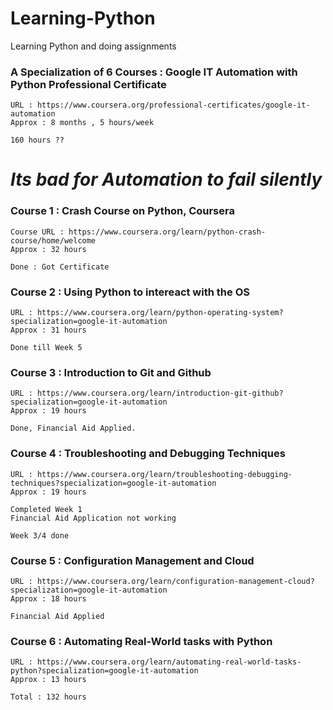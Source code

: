 # Learning-Python

 Learning Python and doing assignments 

 ### A Specialization of 6 Courses : Google IT Automation with Python Professional Certificate

    URL : https://www.coursera.org/professional-certificates/google-it-automation
    Approx : 8 months , 5 hours/week 
    
    160 hours ?? 


# *Its bad for Automation to fail silently*

### Course 1 : Crash Course on Python, Coursera 
    Course URL : https://www.coursera.org/learn/python-crash-course/home/welcome
    Approx : 32 hours

    Done : Got Certificate 

### Course 2 : Using Python to intereact with the OS
    URL : https://www.coursera.org/learn/python-operating-system?specialization=google-it-automation
    Approx : 31 hours

    Done till Week 5

### Course 3 : Introduction to Git and Github
    URL : https://www.coursera.org/learn/introduction-git-github?specialization=google-it-automation
    Approx : 19 hours

    Done, Financial Aid Applied. 

### Course 4 : Troubleshooting and Debugging Techniques
    URL : https://www.coursera.org/learn/troubleshooting-debugging-techniques?specialization=google-it-automation
    Approx : 19 hours 

    Completed Week 1
    Financial Aid Application not working 

    Week 3/4 done 

### Course 5 : Configuration Management and Cloud
    URL : https://www.coursera.org/learn/configuration-management-cloud?specialization=google-it-automation
    Approx : 18 hours

    Financial Aid Applied 

### Course 6 : Automating Real-World tasks with Python
    URL : https://www.coursera.org/learn/automating-real-world-tasks-python?specialization=google-it-automation
    Approx : 13 hours

    Total : 132 hours 